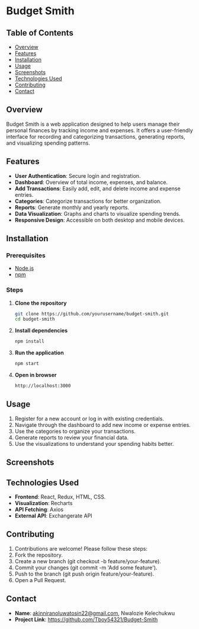 # Budget Smith

## Table of Contents
- [Overview](#overview)
- [Features](#features)
- [Installation](#installation)
- [Usage](#usage)
- [Screenshots](#screenshots)
- [Technologies Used](#technologies-used)
- [Contributing](#contributing)
- [Contact](#contact)

## Overview
Budget Smith is a web application designed to help users manage their personal finances by tracking income and expenses. It offers a user-friendly interface for recording and categorizing transactions, generating reports, and visualizing spending patterns.

## Features
- **User Authentication**: Secure login and registration.
- **Dashboard**: Overview of total income, expenses, and balance.
- **Add Transactions**: Easily add, edit, and delete income and expense entries.
- **Categories**: Categorize transactions for better organization.
- **Reports**: Generate monthly and yearly reports.
- **Data Visualization**: Graphs and charts to visualize spending trends.
- **Responsive Design**: Accessible on both desktop and mobile devices.

## Installation

### Prerequisites
- [Node.js](https://nodejs.org/)
- [npm](https://www.npmjs.com/)

### Steps
1. **Clone the repository**
   ```sh
   git clone https://github.com/yourusername/budget-smith.git
   cd budget-smith
   ```
2. **Install dependencies**
   ```sh
   npm install
   ```
3. **Run the application**
   ```sh
   npm start
   ```
4. **Open in browser**
   ```sh
   http://localhost:3000
   ```
## Usage

1. Register for a new account or log in with existing credentials.
2. Navigate through the dashboard to add new income or expense entries.
3. Use the categories to organize your transactions.
4. Generate reports to review your financial data.
5. Use the visualizations to understand your spending habits better.

## Screenshots

## Technologies Used

- **Frontend**: React, Redux, HTML, CSS.
- **Visualization**: Recharts
- **API Fetching**: Axios
- **External API**: Exchangerate API

## Contributing

1. Contributions are welcome! Please follow these steps:
2. Fork the repository.
3. Create a new branch (git checkout -b feature/your-feature).
4. Commit your changes (git commit -m 'Add some feature').
5. Push to the branch (git push origin feature/your-feature).
6. Open a Pull Request.

## Contact
- **Name**: akinniranoluwatosin22@gmail.com, Nwalozie Kelechukwu
- **Project Link**: https://github.com/Tboy54321/Budget-Smith

